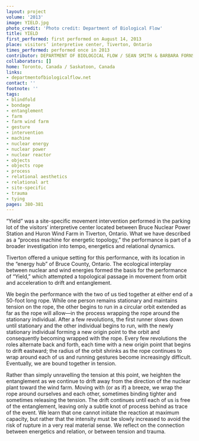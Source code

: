 ```yaml
---
layout: project
volume: '2013'
image: YIELD.jpg
photo_credit: 'Photo credit: Department of Biological Flow'
title: YIELD
first_performed: first performed on August 14, 2013
place: visitors’ interpretive center, Tiverton, Ontario
times_performed: performed once in 2013
contributor: DEPARTMENT OF BIOLOGICAL FLOW / SEAN SMITH & BARBARA FORNSSLER
collaborators: []
home: Toronto, Canada / Saskatoon, Canada
links:
- departmentofbiologicalflow.net
contact: ''
footnote: ''
tags:
- blindfold
- bondage
- entanglement
- farm
- farm wind farm
- gesture
- intervention
- machine
- nuclear energy
- nuclear power
- nuclear reactor
- objects
- objects rope
- process
- relational aesthetics
- relational art
- site-specific
- trauma
- tying
pages: 380-381
---
```


“Yield” was a site-specific movement intervention performed in the parking lot of the visitors’ interpretive center located between Bruce Nuclear Power Station and Huron Wind Farm in Tiverton, Ontario. What we have described as a “process machine for energetic topology,” the performance is part of a broader investigation into tempo, energetics and relational dynamics.

Tiverton offered a unique setting for this performance, with its location in the “energy hub” of Bruce County, Ontario. The ecological interplay between nuclear and wind energies formed the basis for the performance of “Yield,” which attempted a topological passage in movement from orbit and acceleration to drift and entanglement.

We begin the performance with the two of us tied together at either end of a 50-foot long rope. While one person remains stationary and maintains tension on the rope, the other begins to run in a circular orbit extended as far as the rope will allow—in the process wrapping the rope around the stationary individual. After a few revolutions, the first runner slows down until stationary and the other individual begins to run, with the newly stationary individual forming a new origin point to the orbit and consequently becoming wrapped with the rope. Every few revolutions the roles alternate back and forth, each time with a new origin point that begins to drift eastward; the radius of the orbit shrinks as the rope continues to wrap around each of us and running gestures become increasingly difficult. Eventually, we are bound together in tension.

Rather than simply unravelling the tension at this point, we heighten the entanglement as we continue to drift away from the direction of the nuclear plant toward the wind farm. Moving with (or as if) a breeze, we wrap the rope around ourselves and each other, sometimes binding tighter and sometimes releasing the tension. The drift continues until each of us is free of the entanglement, leaving only a subtle knot of process behind as trace of the event. We learn that one cannot initiate the reaction at maximum capacity, but rather that the intensity must be slowly increased to avoid the risk of rupture in a very real material sense. We reflect on the connection between energetics and relation, or between tension and trauma.
